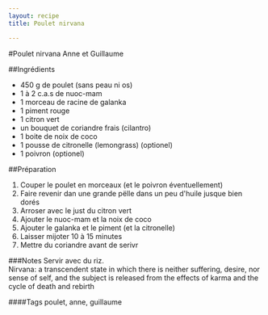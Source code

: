 ```yaml
---
layout: recipe
title: Poulet nirvana

---
```

#Poulet nirvana
Anne et Guillaume

##Ingrédients
* 450 g de poulet (sans peau ni os)
* 1 à 2 c.a.s de nuoc-mam
* 1 morceau de racine de galanka
* 1 piment rouge
* 1 citron vert
* un bouquet de coriandre frais (cilantro)
* 1 boite de noix de coco
* 1 pousse de citronelle (lemongrass) (optionel)
* 1 poivron (optionel)

##Préparation
1. Couper le poulet en morceaux (et le poivron éventuellement)
2. Faire revenir dan une grande pëlle dans un peu d'huile jusque bien dorés
3. Arroser avec le just du citron vert
4. Ajouter le nuoc-mam et la noix de coco
5. Ajouter le galanka et le piment (et la citronelle)
6. Laisser mijoter 10 à 15 minutes
7. Mettre du coriandre avant de serivr

###Notes
Servir avec du riz.   
Nirvana: a transcendent state in which there is neither suffering, desire, nor sense of self, and the subject is released from the effects of karma and the cycle of death and rebirth

####Tags
poulet, anne, guillaume